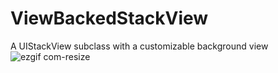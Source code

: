 # ViewBackedStackView
A UIStackView subclass with a customizable background view
![ezgif com-resize](https://user-images.githubusercontent.com/10944090/31056738-acca41c2-a68b-11e7-86b9-87a974cab874.gif)
